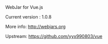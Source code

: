 WebJar for Vue.js

Current version : 1.0.8

More info: http://webjars.org

Upstream: https://github.com/yyx990803/vue

